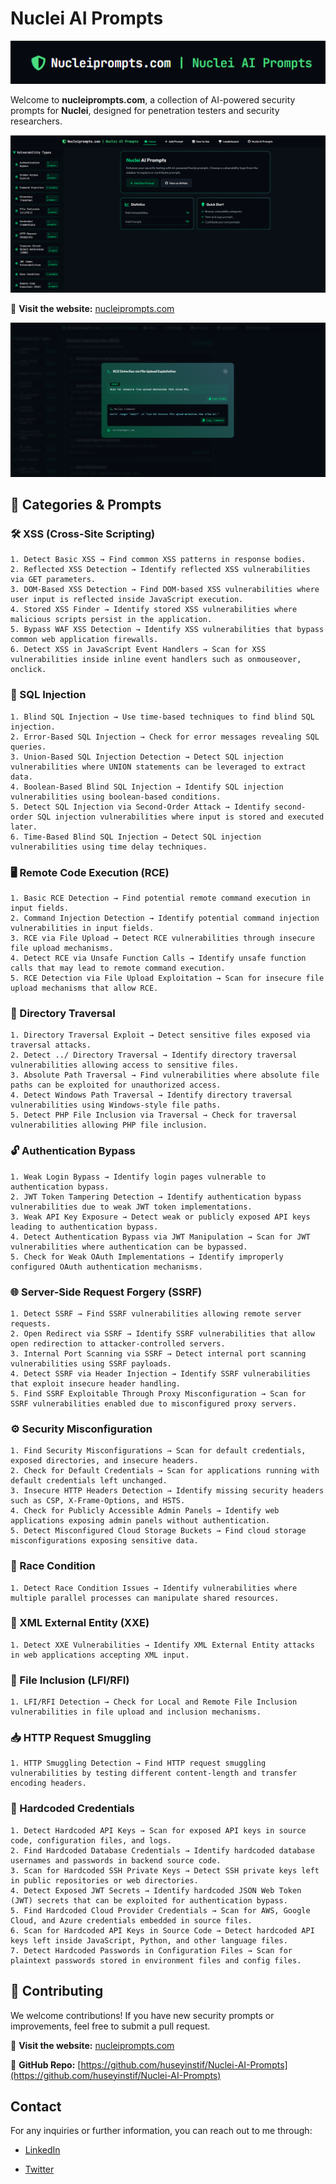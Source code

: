 
# Nuclei AI Prompts

  

![Logo](images/logo.png)

  

Welcome to **nucleiprompts.com**, a collection of AI-powered security prompts for **Nuclei**, designed for penetration testers and security researchers.

  

![Home](images/home.png)

  

🔗 **Visit the website:** [nucleiprompts.com](http://nucleiprompts.com)

  

![Prompt Example](images/prompt.png)

## 📌 Categories & Prompts

### 🛠 XSS (Cross-Site Scripting)

```
1. Detect Basic XSS → Find common XSS patterns in response bodies.
2. Reflected XSS Detection → Identify reflected XSS vulnerabilities via GET parameters.
3. DOM-Based XSS Detection → Find DOM-based XSS vulnerabilities where user input is reflected inside JavaScript execution.
4. Stored XSS Finder → Identify stored XSS vulnerabilities where malicious scripts persist in the application.
5. Bypass WAF XSS Detection → Identify XSS vulnerabilities that bypass common web application firewalls.
6. Detect XSS in JavaScript Event Handlers → Scan for XSS vulnerabilities inside inline event handlers such as onmouseover, onclick.
```

### 💾 SQL Injection

```
1. Blind SQL Injection → Use time-based techniques to find blind SQL injection.
2. Error-Based SQL Injection → Check for error messages revealing SQL queries.
3. Union-Based SQL Injection Detection → Detect SQL injection vulnerabilities where UNION statements can be leveraged to extract data.
4. Boolean-Based Blind SQL Injection → Identify SQL injection vulnerabilities using boolean-based conditions.
5. Detect SQL Injection via Second-Order Attack → Identify second-order SQL injection vulnerabilities where input is stored and executed later.
6. Time-Based Blind SQL Injection → Detect SQL injection vulnerabilities using time delay techniques.
```

### 🖥 Remote Code Execution (RCE)

```
1. Basic RCE Detection → Find potential remote command execution in input fields.
2. Command Injection Detection → Identify potential command injection vulnerabilities in input fields.
3. RCE via File Upload → Detect RCE vulnerabilities through insecure file upload mechanisms.
4. Detect RCE via Unsafe Function Calls → Identify unsafe function calls that may lead to remote command execution.
5. RCE Detection via File Upload Exploitation → Scan for insecure file upload mechanisms that allow RCE.
```

### 📂 Directory Traversal

```
1. Directory Traversal Exploit → Detect sensitive files exposed via traversal attacks.
2. Detect ../ Directory Traversal → Identify directory traversal vulnerabilities allowing access to sensitive files.
3. Absolute Path Traversal → Find vulnerabilities where absolute file paths can be exploited for unauthorized access.
4. Detect Windows Path Traversal → Identify directory traversal vulnerabilities using Windows-style file paths.
5. Detect PHP File Inclusion via Traversal → Check for traversal vulnerabilities allowing PHP file inclusion.
```

### 🔓 Authentication Bypass

```
1. Weak Login Bypass → Identify login pages vulnerable to authentication bypass.
2. JWT Token Tampering Detection → Identify authentication bypass vulnerabilities due to weak JWT token implementations.
3. Weak API Key Exposure → Detect weak or publicly exposed API keys leading to authentication bypass.
4. Detect Authentication Bypass via JWT Manipulation → Scan for JWT vulnerabilities where authentication can be bypassed.
5. Check for Weak OAuth Implementations → Identify improperly configured OAuth authentication mechanisms.
```

### 🌐 Server-Side Request Forgery (SSRF)

```
1. Detect SSRF → Find SSRF vulnerabilities allowing remote server requests.
2. Open Redirect via SSRF → Identify SSRF vulnerabilities that allow open redirection to attacker-controlled servers.
3. Internal Port Scanning via SSRF → Detect internal port scanning vulnerabilities using SSRF payloads.
4. Detect SSRF via Header Injection → Identify SSRF vulnerabilities that exploit insecure header handling.
5. Find SSRF Exploitable Through Proxy Misconfiguration → Scan for SSRF vulnerabilities enabled due to misconfigured proxy servers.
```

### ⚙️ Security Misconfiguration

```
1. Find Security Misconfigurations → Scan for default credentials, exposed directories, and insecure headers.
2. Check for Default Credentials → Scan for applications running with default credentials left unchanged.
3. Insecure HTTP Headers Detection → Identify missing security headers such as CSP, X-Frame-Options, and HSTS.
4. Check for Publicly Accessible Admin Panels → Identify web applications exposing admin panels without authentication.
5. Detect Misconfigured Cloud Storage Buckets → Find cloud storage misconfigurations exposing sensitive data.
```

### 🔀 Race Condition

```
1. Detect Race Condition Issues → Identify vulnerabilities where multiple parallel processes can manipulate shared resources.
```

### 📡 XML External Entity (XXE)

```
1. Detect XXE Vulnerabilities → Identify XML External Entity attacks in web applications accepting XML input.
```

### 📁 File Inclusion (LFI/RFI)

```
1. LFI/RFI Detection → Check for Local and Remote File Inclusion vulnerabilities in file upload and inclusion mechanisms.
```

### 📥 HTTP Request Smuggling

```
1. HTTP Smuggling Detection → Find HTTP request smuggling vulnerabilities by testing different content-length and transfer encoding headers.
```

### 🔑 Hardcoded Credentials

```
1. Detect Hardcoded API Keys → Scan for exposed API keys in source code, configuration files, and logs.
2. Find Hardcoded Database Credentials → Identify hardcoded database usernames and passwords in backend source code.
3. Scan for Hardcoded SSH Private Keys → Detect SSH private keys left in public repositories or web directories.
4. Detect Exposed JWT Secrets → Identify hardcoded JSON Web Token (JWT) secrets that can be exploited for authentication bypass.
5. Find Hardcoded Cloud Provider Credentials → Scan for AWS, Google Cloud, and Azure credentials embedded in source files.
6. Scan for Hardcoded API Keys in Source Code → Detect hardcoded API keys left inside JavaScript, Python, and other language files.
7. Detect Hardcoded Passwords in Configuration Files → Scan for plaintext passwords stored in environment files and config files.
```

## 🚀 Contributing

We welcome contributions! If you have new security prompts or improvements, feel free to submit a pull request.

🔗 **Visit the website:**  [nucleiprompts.com](http://nucleiprompts.com)

📌 **GitHub Repo:**  [https://github.com/huseyinstif/Nuclei-AI-Prompts](https://github.com/huseyinstif/Nuclei-AI-Prompts)

## Contact

For any inquiries or further information, you can reach out to me through:

-   [LinkedIn](https://www.linkedin.com/in/huseyintintas/)
    
-   [Twitter](https://twitter.com/1337stif)